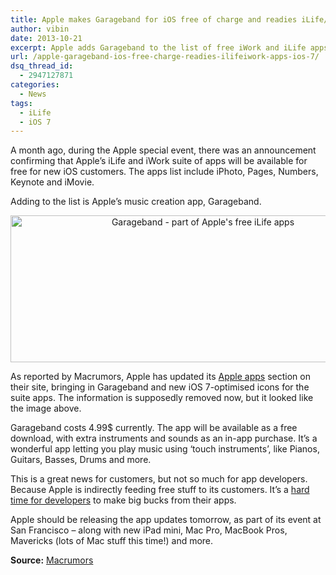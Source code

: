 ```yaml
---
title: Apple makes Garageband for iOS free of charge and readies iLife/iWork apps for iOS 7
author: vibin
date: 2013-10-21
excerpt: Apple adds Garageband to the list of free iWork and iLife apps for new iOS customers. The apps part of the suite, have also got updated for iOS 7.
url: /apple-garageband-ios-free-charge-readies-ilifeiwork-apps-ios-7/
dsq_thread_id:
  - 2947127871
categories:
  - News
tags:
  - iLife
  - iOS 7
---
```

A month ago, during the Apple special event, there was an announcement confirming that Apple&#8217;s iLife and iWork suite of apps will be available for free for new iOS customers. The apps list include iPhoto, Pages, Numbers, Keynote and iMovie.

Adding to the list is Apple&#8217;s music creation app, Garageband.

<p style="text-align: center;">
  <a href="http://cdn.devilsworkshop.org/files/2013/10/gar.jpg"><img class="aligncenter wp-image-78286" alt="Garageband - part of Apple's free iLife apps" src="http://cdn.devilsworkshop.org/files/2013/10/gar-600x235.jpg" width="600" height="235" /></a>
</p>

As reported by Macrumors, Apple has updated its <a href="http://www.apple.com/iphone-5s/built-in-apps/" onclick="_gaq.push(['_trackEvent', 'outbound-article', 'http://www.apple.com/iphone-5s/built-in-apps/', 'Apple apps']);" >Apple apps</a> section on their site, bringing in Garageband and new iOS 7-optimised icons for the suite apps. The information is supposedly removed now, but it looked like the image above.

Garageband costs 4.99$ currently. The app will be available as a free download, with extra instruments and sounds as an in-app purchase. It&#8217;s a wonderful app letting you play music using &#8216;touch instruments&#8217;, like Pianos, Guitars, Basses, Drums and more.

This is a great news for customers, but not so much for app developers. Because Apple is indirectly feeding free stuff to its customers. It&#8217;s a <a href="http://www.marco.org/2013/09/28/underscore-price-dynamics" onclick="_gaq.push(['_trackEvent', 'outbound-article', 'http://www.marco.org/2013/09/28/underscore-price-dynamics', 'hard time for developers']);" >hard time for developers</a> to make big bucks from their apps.

Apple should be releasing the app updates tomorrow, as part of its event at San Francisco &#8211; along with new iPad mini, Mac Pro, MacBook Pros, Mavericks (lots of Mac stuff this time!) and more.

**Source:** <a href="http://www.macrumors.com/2013/10/20/garageband-for-ios-to-become-free-with-in-app-purchases-as-apple-reveals-full-set-of-new-ilife-and-iwork-icons/" onclick="_gaq.push(['_trackEvent', 'outbound-article', 'http://www.macrumors.com/2013/10/20/garageband-for-ios-to-become-free-with-in-app-purchases-as-apple-reveals-full-set-of-new-ilife-and-iwork-icons/', 'Macrumors']);" >Macrumors</a>
